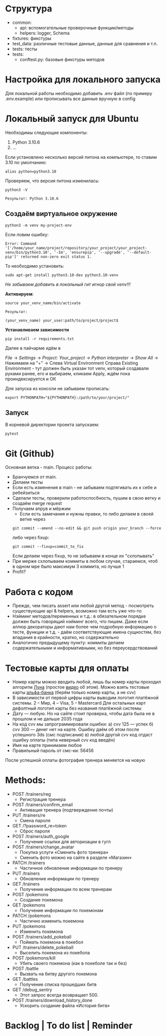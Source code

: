 # Структура
* common: 
  * api: вспомогательные проверочные функции/методы
  * helpers: logger, Schema
* fixtures: фикстуры
* test_data: различные тестовые данные, данные для сравнения и т.п.
* tests: тесты
* tests:
  * conftest.py: базовые фикстуры методов

# Настройка для локального запуска
Для локальной работы необходимо добавить .env файл (по примеру .env.example) или прописывать все данные вручную в config

# Локальный запуск для Ubuntu

Необходимы следующие компоненты: 
1. Python 3.10.6
2. ...

Если установлено несколько версий питона на компьютере, то ставим 3.10 по умолчанию:
```
alias python=python3.10
```

Проверяем, что версия питона изменилась:
```
python3 -V

Результат: Python 3.10.6
```

## Создаём виртуальное окружение
```
python3 -m venv my-project-env
```

Если ловим ошибку:
```
Error: Command '['/home/your_name/project/repository/your_project/your_project-venv/bin/python3.10', '-Im', 'ensurepip', '--upgrade', '--default-pip']' returned non-zero exit status 1.
```

То необходимо установить:
```
sudo apt-get install python3.10-dev python3.10-venv
```

*Не забываем добавить в локальный гит игнор свой venv!!!* 

**Активируем**:
```
source your_venv_name/bin/activate

Результат:

(your_venv_name) your_user:path/to/project/project$
```

**Устанавливаем зависимости**
```
pip install -r requirements.txt
```
Далее в пайчарме идём в 

*File* -> *Settings* -> *Project: Your_project* ->
*Python interpreter* -> *Show All* -> Нажимаем на "+" -> Слева Virtual Environment 
Справа Existing Environment - тут должен быть указан тот venv, который создавали
руками ранее, его и выбираем, кликаем Apply, ждём пока проиндексируется и ОК

Для запуска из консоли не забываем прописать:
```
export PYTHONPATH="${PYTHONPATH}:/path/to/your/project/"
```

## Запуск

В корневой директории проекта запускаем:
```
pytest                                                                                                                                                                                                            

```


# Git (Github)

Основная ветка - main. Процесс работы:

* Бранчуемся от main.
* Делаем тесты
* Если есть изменения в main - не забываем подтягивать их к себе и ребейзиться
* Сделали тесты, проверили работоспосбность, пушим в свою ветку и создаём merge request
* Получаем апрув и мёржим
  * Если есть замечания и нужны правки, то либо делаем в своей ветке через 
  ```
  git commit --amend --no-edit && git push origin your_branch --force
  ```
  либо через fixup:
  ```
  git commit --fixup=commit_to_fix
  ```
  Если делаем через fixup, то не забываем в конце их "схлопывать"
* При мерже схлопываем коммиты в любом случае, стараемся, чтоб в одном мре было максимум 3 коммита, но лучше 1
* Profit?

# Работа с кодом

* Прежде, чем писать assert или любой другой метод - посмотреть существующие api & helpers, возможно там есть уже что-то
* Нэйминг методов/переменных и т.д.: в обязательном порядке должен быть говорящий нэйминг всего, что пишем. Даже если аллюр декораторы дают нам более чем подробную информацию о тесте, функции и т.д. - даём соответствующие имена сущностям, 
  без впадания в крайности, кратко, но содержательно
* Аналогично предыдущему пункту: коммиты делаем содержательными и информативными, но без переусердствований

# Тестовые карты для оплаты
* Номер карты можно вводить любой, лишь бы номер карты проходил алгоритм [Луна](https://skobki.com/yazyk-c-proverka-nomera-kreditki/) (простое [видео](https://www.youtube.com/watch?v=EMiAotwmYNI) об этом).
Можно взять тестовые карты [альфа-банка](https://pay.alfabank.ru/ecommerce/instructions/merchantManual/pages/index/test_cards.html) 
(берём только номер карты, а не cvv)
* В зависимости от первой цифры карты выводим логотип платёжной системы.
2 – Мир, 4 – Visa, 5 – Mastercard
Для остальных карт дефолтный логотип карты без названия платёжной системы
* Дату — любую. 
Но на сайте стоит проверка, чтобы дата была не в прошлом и не дальше 2035 года
* На код cvv мы запрограммировали ошибки:
а) cvv 125 — успех
б) cvv 300 — денег нет на карте. Ошибку даём об этом после успешного 3ds (cмс подписания)
в) любой другой cvv код отдаст ошибку оплаты (типа неверный cvv код введён)
* Имя на карте принимаем любое
* Правильный пароль от смс-ки: 56456

После успешной оплаты фотография тренера меняется на новую
  
# Methods:
* POST /trainers/reg
  * Регистрация тренера
* POST /trainers/confirm_email
  * Активация тренера (подтверждение почты)
* PUT /trainers/re
  * Смена пароля
* GET /?password_re=token
  * Сброс пароля  
*  POST /trainers/auth_google
   *  Получение ссылки для авторизации в гугл
*  POST /trainers/change_avatar
   *  Покупка услуги «Сменить фото тренера»
   * Сменить фото можно на сайте в разделе «Магазин»
*  PATCH /trainers
   *  Частичное обновление информации по тренеру
*  PUT /trainers
   *  Обновление информации по тренеру
*  GET /trainers
   *  Получение информации по всем тренерам
*  POST /pokemons
   *  Создание покемона
*  GET /pokemons
   *  Получение информации по покемонам
*  PATCH /pokemons
   *  Частично изменить покемона
*  PUT /pokemons
   *  Изменить покемона
*  POST /trainers/add_pokeball
   *  Поймать покемона в покебол
*  PUT /trainers/delete_pokeball
   *  Выселить покемона из покебола
*  POST /pokemons/kill  
   *  Убить своего покемона (как в покеболе так и без)
*  POST /battle
   *  Вызвать на битву другого покемона 
*  GET /battles
   *  Получение списка прошедших битв
*  GET /debug_sentry
   *  Этот запрос всегда возвращает 500.
*  POST /trainers/download_history_done
   * Ускорить создание файла «История битв» 
  
# Backlog | To do list | Reminder
